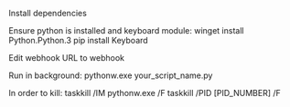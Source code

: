 Install dependencies

Ensure python is installed and keyboard module:
winget install Python.Python.3
pip install Keyboard

Edit webhook URL to webhook

Run in background:
pythonw.exe your_script_name.py

In order to kill:
taskkill /IM pythonw.exe /F
taskkill /PID [PID_NUMBER] /F
